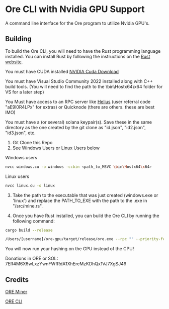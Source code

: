 # Ore CLI with Nvidia GPU Support

A command line interface for the Ore program to utilize Nvidia GPU's. 

## Building

To build the Ore CLI, you will need to have the Rust programming language installed. You can install Rust by following the instructions on the [Rust website](https://www.rust-lang.org/tools/install).

You must have CUDA installed [NVIDIA Cuda Download](https://developer.nvidia.com/cuda-downloads)

You must have Visual Studio Community 2022 installed along with C++ build tools. (You will need to find the path to the \bin\Hostx64\x64 folder for VS for a later step)

You Must have access to an RPC server like [Helius](dev.helius.xyz) (user referral code "aE9l0R4LPx" for extras) or Quicknode (there are others. these are best IMO)

You must have a (or several) solana keypair(s). Save these in the same directory as the one created by the git clone as "id.json", "id2.json", "id3.json", etc.

1. Git Clone this Repo
2. See Windows Users or Linux Users below

Windows users

```sh
nvcc windows.cu -o windows -ccbin <path_to_MSVC \bin\Hostx64\x64>
```

Linux users

```sh
nvcc linux.cu -o linux
```

3. Take the path to the executable that was just created (windows.exe or 'linux') and replace the PATH_TO_EXE with the path to the .exe in "/src/mine.rs".

4. Once you have Rust installed, you can build the Ore CLI by running the following command:

```sh
cargo build --release
```


```sh
/Users/[username]/ore-gpu/target/release/ore.exe --rpc "" --priority-fee 100000 --keypair "path to keypair" mine --threads 4
```

You will now run your hashing on the GPU instead of the CPU!

Donations in ORE or SOL: 7ER4M6X6wLxzYwnFWfRdA1XhEreMzKDhQx1VJ7XgSJ49

## Credits

[ORE Miner](https://github.com/tonyke-bot/ore-miner)

[ORE CLI](https://github.com/HardhatChad/ore-cli)
